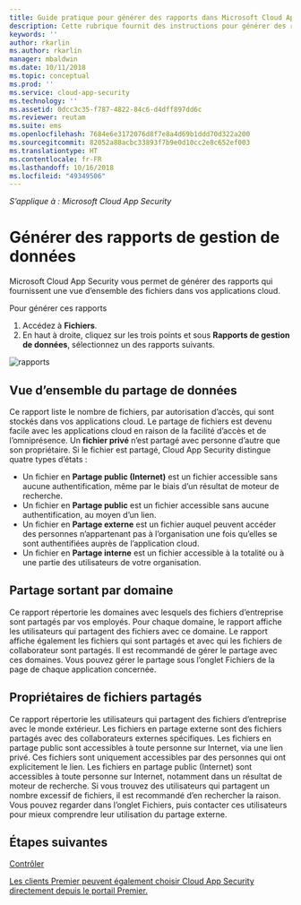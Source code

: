 ```yaml
---
title: Guide pratique pour générer des rapports dans Microsoft Cloud App Security | Microsoft Docs
description: Cette rubrique fournit des instructions pour générer des rapports de gestion de données dans Microsoft Cloud App Security.
keywords: ''
author: rkarlin
ms.author: rkarlin
manager: mbaldwin
ms.date: 10/11/2018
ms.topic: conceptual
ms.prod: ''
ms.service: cloud-app-security
ms.technology: ''
ms.assetid: 0dcc3c35-f787-4822-84c6-d4dff897dd6c
ms.reviewer: reutam
ms.suite: ems
ms.openlocfilehash: 7684e6e3172076d8f7e8a4d69b1ddd70d322a200
ms.sourcegitcommit: 82052a88acbc33893f7b9e0d10cc2e8c652ef003
ms.translationtype: HT
ms.contentlocale: fr-FR
ms.lasthandoff: 10/16/2018
ms.locfileid: "49349506"
---
```

*S’applique à : Microsoft Cloud App Security*



# <a name="generate-data-management-reports"></a>Générer des rapports de gestion de données

Microsoft Cloud App Security vous permet de générer des rapports qui fournissent une vue d’ensemble des fichiers dans vos applications cloud.

Pour générer ces rapports

1. Accédez à **Fichiers**. 
2. En haut à droite, cliquez sur les trois points et sous **Rapports de gestion de données**, sélectionnez un des rapports suivants.

 ![rapports](./media/reports.png)

## <a name="data-sharing-overview"></a>Vue d’ensemble du partage de données 

Ce rapport liste le nombre de fichiers, par autorisation d’accès, qui sont stockés dans vos applications cloud. Le partage de fichiers est devenu facile avec les applications cloud en raison de la facilité d’accès et de l’omniprésence. Un **fichier privé** n’est partagé avec personne d’autre que son propriétaire. Si le fichier est partagé, Cloud App Security distingue quatre types d’états :
- Un fichier en **Partage public (Internet)** est un fichier accessible sans aucune authentification, même par le biais d’un résultat de moteur de recherche.
 - Un fichier en **Partage public** est un fichier accessible sans aucune authentification, au moyen d’un lien.
 - Un fichier en **Partage externe** est un fichier auquel peuvent accéder des personnes n’appartenant pas à l’organisation une fois qu’elles se sont authentifiées auprès de l’application cloud.
- Un fichier en **Partage interne** est un fichier accessible à la totalité ou à une partie des utilisateurs de votre organisation.

## <a name="outbound-sharing-by-domain"></a>Partage sortant par domaine

Ce rapport répertorie les domaines avec lesquels des fichiers d’entreprise sont partagés par vos employés. Pour chaque domaine, le rapport affiche les utilisateurs qui partagent des fichiers avec ce domaine. Le rapport affiche également les fichiers qui sont partagés et avec qui les fichiers de collaborateur sont partagés. Il est recommandé de gérer le partage avec ces domaines. Vous pouvez gérer le partage sous l’onglet Fichiers de la page de chaque application concernée.

## <a name="owners-of-shared-files"></a>Propriétaires de fichiers partagés

Ce rapport répertorie les utilisateurs qui partagent des fichiers d’entreprise avec le monde extérieur. Les fichiers en partage externe sont des fichiers partagés avec des collaborateurs externes spécifiques. Les fichiers en partage public sont accessibles à toute personne sur Internet, via une lien privé. Ces fichiers sont uniquement accessibles par des personnes qui ont explicitement le lien. Les fichiers en partage public (Internet) sont accessibles à toute personne sur Internet, notamment dans un résultat de moteur de recherche. Si vous trouvez des utilisateurs qui partagent un nombre excessif de fichiers, il est recommandé d’en rechercher la raison. Vous pouvez regarder dans l’onglet Fichiers, puis contacter ces utilisateurs pour mieux comprendre leur utilisation du partage externe.


  
## <a name="next-steps"></a>Étapes suivantes 
[Contrôler](control.md)   

[Les clients Premier peuvent également choisir Cloud App Security directement depuis le portail Premier.](https://premier.microsoft.com/)  
  
  